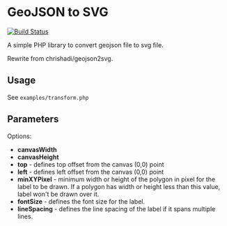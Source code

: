 GeoJSON to SVG
==============

[![Build Status](https://travis-ci.org/jmleroux/geojson2svg.svg?branch=master)](https://travis-ci.org/jmleroux/geojson2svg)

A simple PHP library to convert geojson file to svg file.

Rewrite from chrishadi/geojson2svg.

Usage
-----
See `examples/transform.php` 

Parameters
----------
Options:
* <b>canvasWidth</b>
* <b>canvasHeight</b>
* <b>top</b> - defines top offset from the canvas (0,0) point
* <b>left</b> - defines left offset from the canvas (0,0) point
* <b>minXYPixel</b> - minimum width or height of the polygon in pixel for the label to be drawn. 
If a polygon has width or height less than this value, label won't be drawn over it.
* <b>fontSize</b> - defines the font size for the label.
* <b>lineSpacing</b> - defines the line spacing of the label if it spans multiple lines.
